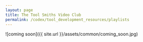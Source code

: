 ```yaml
---
layout: page
title: The Tool Smiths Video Club
permalink: /codex/tool_development_resources/playlists
---
```

![coming soon]({{ site.url }}/assets/common/coming_soon.jpg)
